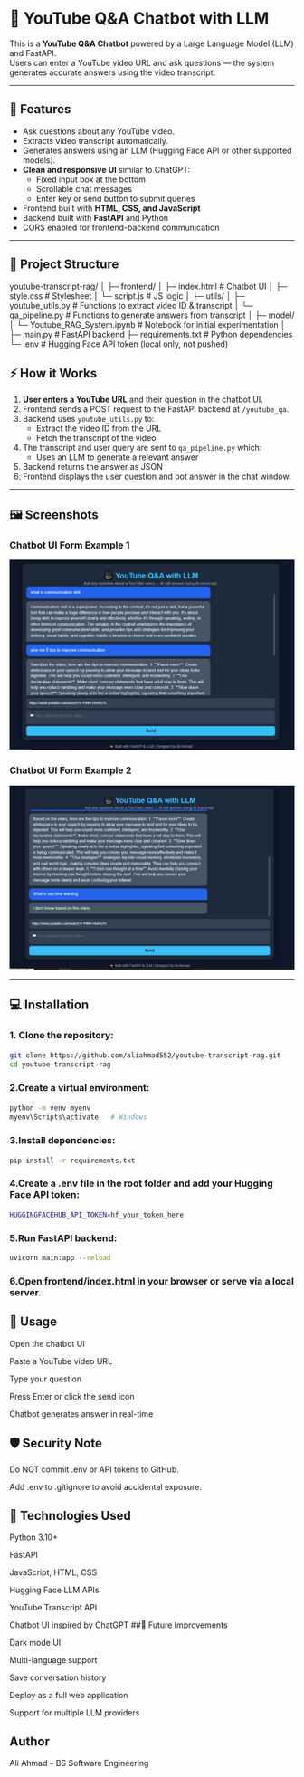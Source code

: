 # 🎥 YouTube Q&A Chatbot with LLM

This is a **YouTube Q&A Chatbot** powered by a Large Language Model (LLM) and FastAPI.  
Users can enter a YouTube video URL and ask questions — the system generates accurate answers using the video transcript.

---

## 🔹 Features

- Ask questions about any YouTube video.
- Extracts video transcript automatically.
- Generates answers using an LLM (Hugging Face API or other supported models).
- **Clean and responsive UI** similar to ChatGPT:
  - Fixed input box at the bottom
  - Scrollable chat messages
  - Enter key or send button to submit queries
- Frontend built with **HTML, CSS, and JavaScript**
- Backend built with **FastAPI** and Python
- CORS enabled for frontend-backend communication

---

## 📂 Project Structure

youtube-transcript-rag/
│
├─ frontend/
│ ├─ index.html # Chatbot UI
│ ├─ style.css # Stylesheet
│ └─ script.js # JS logic
│
├─ utils/
│ ├─ youtube_utils.py # Functions to extract video ID & transcript
│ └─ qa_pipeline.py # Functions to generate answers from transcript
│
├─ model/
│ └─ Youtube_RAG_System.ipynb # Notebook for initial experimentation
│
├─ main.py # FastAPI backend
├─ requirements.txt # Python dependencies
└─ .env # Hugging Face API token (local only, not pushed)
## ⚡ How it Works

1. **User enters a YouTube URL** and their question in the chatbot UI.
2. Frontend sends a POST request to the FastAPI backend at `/youtube_qa`.
3. Backend uses `youtube_utils.py` to:
   - Extract the video ID from the URL
   - Fetch the transcript of the video
4. The transcript and user query are sent to `qa_pipeline.py` which:
   - Uses an LLM to generate a relevant answer
5. Backend returns the answer as JSON
6. Frontend displays the user question and bot answer in the chat window.

---

## 🖼️ Screenshots

### Chatbot UI Form Example 1
![Chatbot Form 1](static/images/form.png)

### Chatbot UI Form Example 2
![Chatbot Form 2](static/images/form1.png)

---

## 💻 Installation

### 1. Clone the repository:
```bash
git clone https://github.com/aliahmad552/youtube-transcript-rag.git
cd youtube-transcript-rag
```
### 2.Create a virtual environment:
```bash
python -m venv myenv
myenv\Scripts\activate   # Windows
```


### 3.Install dependencies:
```bash
pip install -r requirements.txt
```

### 4.Create a .env file in the root folder and add your Hugging Face API token:
```bash
HUGGINGFACEHUB_API_TOKEN=hf_your_token_here
```

### 5.Run FastAPI backend:
```bash
uvicorn main:app --reload
```

### 6.Open frontend/index.html in your browser or serve via a local server.

## 🚀 Usage

Open the chatbot UI

Paste a YouTube video URL

Type your question

Press Enter or click the send icon

Chatbot generates answer in real-time

## 🛡️ Security Note

Do NOT commit .env or API tokens to GitHub.

Add .env to .gitignore to avoid accidental exposure.

## 📝 Technologies Used

Python 3.10+

FastAPI

JavaScript, HTML, CSS

Hugging Face LLM APIs

YouTube Transcript API

Chatbot UI inspired by ChatGPT
##📌 Future Improvements

Dark mode UI

Multi-language support

Save conversation history

Deploy as a full web application

Support for multiple LLM providers

## Author

Ali Ahmad – BS Software Engineering
